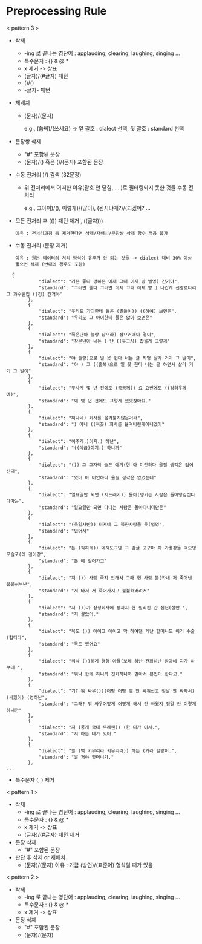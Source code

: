 # Preprocessing Rule

< pattern 3 >
* 삭제
    - -ing 로 끝나는 영단어 : applauding, clearing, laughing, singing ...
    - 특수문자 : {} & @ *
    - x 제거 -> 상표
    - (글자)/(#글자) 패턴
    - ()/()
    - -글자- 패턴
* 재배치
    - (문자)/(문자)

       e.g., (씁써)/(쓰세요) -> 앞 괄호 : dialect 선택, 뒷 괄호 : standard 선택
* 문장쌍 삭제
    - "#" 포함된 문장
    - (문자)/() 혹은 ()/(문자) 포함된 문장

* 수동 전처리 )/( 검색 (32문장)
    - 위 전처리에서 어떠한 이유(괄호 안 닫힘, ... )로 필터링되지 못한 것들 수동 전처리
      
      e.g., 그아이)/(), 이렇게)/(많이), (됨시냐게?)/(되겠어? ...

* 모든 전처리 후 (()) 패턴 제거 , ((글자)))

      이유 : 전처리과정 중 제거한다면 삭제/재배치/문장쌍 삭제 함수 적용 불가

* 수동 전처리 (문장 제거)

      이유 : 원본 데이터의 처리 방식이 유추가 안 되는 것들 -> dialect 대비 30% 이상 짧으면 삭제 (반대의 경우도 포함)
```
  {
            "dialect": "거믄 좋다 겅하믄 이제 그때 이제 방 빌엉) 간거야",
            "standard": "그러면 좋다 그러면 이제 그때 이제 방 ) 나간게 신광로타리 그 과수원집 ((겅) 간거야"
        },
        {
            "dialect": "우리도 가이한테 들은 (말들이)) ((하여) 보면은",
            "standard": "우리도 그 아이한테 들은 많아 보면은"
        },       
        {
            "dialect": "족은년아 늘랑 잡으라) 잡으커매이 경이",
            "standard": "작은년아 너는 ) 난 ((두고시) 잡을게 그렇게"
        },
        {
            "dialect": "야 늘랑)으로 일 못 헌다 너는 글 허멍 살라 거기 그 말이",
            "standard": "야 ) 그 ((홀복)으로 일 못 한다 너는 글 하면서 살라 거기 그 말이"
        },
        {
            "dialect": "무사게 몇 년 전에도 (공공께)) 요 요번에도 ((겅허우께예)",
            "standard": "왜 몇 년 전에도 그렇게 했었잖아요."
        },
        {
            "dialect": "허나네) 회사를 옮겨불지않은거라",
            "standard": ") 아니 ((옥꼿) 회사를 옮겨버린게아니겠어"
        },
        {
            "dialect": "이주게.)이지.) 하난",
            "standard": "((식급)이지.) 하니까"
        },
        {
            "dialect": "()) 그 그자락 슬픈 얘기(연 아 미안하다 울릴 생각은 없어신디",
            "standard": "였어 아 미안하다 울릴 생각은 없었는데"
        },       
        {
            "dialect": "일요일만 되면 (지드래기)) 돌아(댕기는 사람은 돌아댕김십디다마는",
            "standard": "일요일만 되면 다니는 사람은 돌아다니더만은"
        },
        {
            "dialect": "(육일사반)) 터져네 그 북한사람들 옷(입엉",
            "standard": "입어서"
        },
        {
            "dialect": "돈 (픽하게)) 데껴도그넹 그 감귤 고구마 확 가졍강들 먹으멍 모슬포(레 걸어강",
            "standard": "돈 에 걸어가고"
        },       
        {
            "dialect": "저 ()) 사람 죽지 안해서 그때 헌 사람 불(카네 저 죽어넨 불붙혀부난",
            "standard": "저 타서 저 죽어가지고 불붙혀버려서"
        },
        {
            "dialect": "저 ())가 삼성회사에 장까지 핸 필리핀 간 십년(살안.",
            "standard": "저 살았어."
        },
        {
            "dialect": "목도 ()) 아이고 아이고 막 하여댄 게난 할머니도 이거 수술(헙디다",
            "standard": "목도 했어요"
        },
        {
            "dialect": "워낙 ())허게 경행 아들(보레 허난 전화하난 받아네 지가 하쿠데.",
            "standard": "워낙 한테 하니까 전화하니까 받아서 본인이 한다고."
        },
        {
            "dialect": "기? 뭐 싸우())(어떵 어떵 행 안 싸워신고 정말 안 싸와서)(싸웠어) (영하난",
            "standard": "그래? 뭐 싸우어떻게 어떻게 해서 안 싸웠지 정말 안 이렇게하니깐"
        },
        {
            "dialect": "저 (뭉개 국대 무례랜)) (한 디가 이서.",
            "standard": "저 하는 데가 있어."
        },
        {
            "dialect": "쏠 (백 키우리라 키우리라)) 하는 (거라 할망이.",
            "standard": "쌀 거야 할머니가."
        },
...
```

* 특수문자 (, ) 제거

< pattern 1 >
* 삭제
    - -ing 로 끝나는 영단어 : applauding, clearing, laughing, singing ...
    - 특수문자 : {} & @ *
    - x 제거 -> 상표
    - (글자)/(#글자) 패턴 제거
* 문장 삭제
    - "#" 포함된 문장
* 판단 후 삭제 or 재배치
    - (문자)/(문자)
        이유 : 가끔 (방언)/(표준어) 형식일 때가 있음

< pattern 2 >
* 삭제
    - -ing 로 끝나는 영단어 : applauding, clearing, laughing, singing ...
    - 특수문자 : {} & @ *
    - x 제거 -> 상표
* 문장 삭제
    - "#" 포함된 문장
    - (문자)/(문자)


